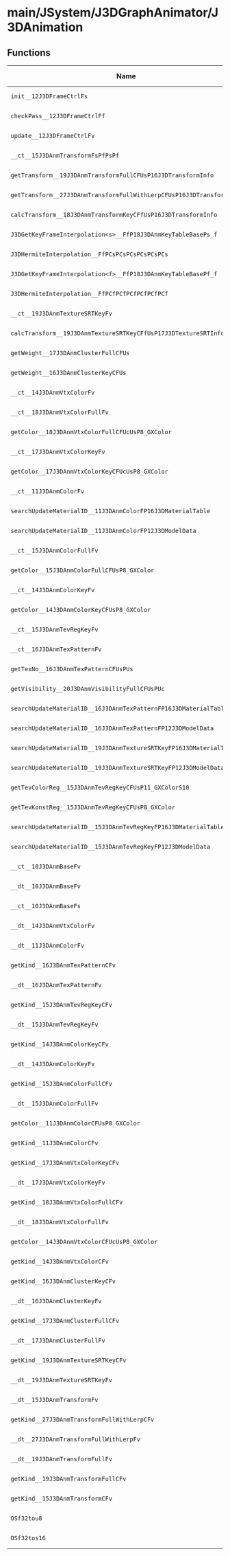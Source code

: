 # main/JSystem/J3DGraphAnimator/J3DAnimation

## Functions

| Name | Address | Match % |
|------|---------|---------|
| `init__12J3DFrameCtrlFs` | `0x80433964` | :x: (0.0%) |
| `checkPass__12J3DFrameCtrlFf` | `0x80433994` | :x: (0.0%) |
| `update__12J3DFrameCtrlFv` | `0x80433ED8` | :x: (0.0%) |
| `__ct__15J3DAnmTransformFsPfPsPf` | `0x804342F8` | :x: (0.0%) |
| `getTransform__19J3DAnmTransformFullCFUsP16J3DTransformInfo` | `0x8043436C` | :x: (0.0%) |
| `getTransform__27J3DAnmTransformFullWithLerpCFUsP16J3DTransformInfo` | `0x804346CC` | :x: (0.0%) |
| `calcTransform__18J3DAnmTransformKeyCFfUsP16J3DTransformInfo` | `0x80434EF0` | :x: (0.0%) |
| `J3DGetKeyFrameInterpolation<s>__FfP18J3DAnmKeyTableBasePs_f` | `0x80435318` | :x: (0.0%) |
| `J3DHermiteInterpolation__FfPCsPCsPCsPCsPCsPCs` | `0x804354E8` | :x: (0.0%) |
| `J3DGetKeyFrameInterpolation<f>__FfP18J3DAnmKeyTableBasePf_f` | `0x8043553C` | :x: (0.0%) |
| `J3DHermiteInterpolation__FfPCfPCfPCfPCfPCfPCf` | `0x8043565C` | :x: (0.0%) |
| `__ct__19J3DAnmTextureSRTKeyFv` | `0x804356AC` | :x: (0.0%) |
| `calcTransform__19J3DAnmTextureSRTKeyCFfUsP17J3DTextureSRTInfo` | `0x80435744` | :x: (0.0%) |
| `getWeight__17J3DAnmClusterFullCFUs` | `0x804359B4` | :x: (0.0%) |
| `getWeight__16J3DAnmClusterKeyCFUs` | `0x80435A48` | :x: (0.0%) |
| `__ct__14J3DAnmVtxColorFv` | `0x80435AB4` | :x: (0.0%) |
| `__ct__18J3DAnmVtxColorFullFv` | `0x80435B30` | :x: (0.0%) |
| `getColor__18J3DAnmVtxColorFullCFUcUsP8_GXColor` | `0x80435B8C` | :x: (0.0%) |
| `__ct__17J3DAnmVtxColorKeyFv` | `0x80435D04` | :x: (0.0%) |
| `getColor__17J3DAnmVtxColorKeyCFUcUsP8_GXColor` | `0x80435D60` | :x: (0.0%) |
| `__ct__11J3DAnmColorFv` | `0x80436048` | :x: (0.0%) |
| `searchUpdateMaterialID__11J3DAnmColorFP16J3DMaterialTable` | `0x804360A8` | :x: (0.0%) |
| `searchUpdateMaterialID__11J3DAnmColorFP12J3DModelData` | `0x80436140` | :x: (0.0%) |
| `__ct__15J3DAnmColorFullFv` | `0x80436148` | :x: (0.0%) |
| `getColor__15J3DAnmColorFullCFUsP8_GXColor` | `0x8043619C` | :x: (0.0%) |
| `__ct__14J3DAnmColorKeyFv` | `0x8043630C` | :x: (0.0%) |
| `getColor__14J3DAnmColorKeyCFUsP8_GXColor` | `0x80436360` | :x: (0.0%) |
| `__ct__15J3DAnmTevRegKeyFv` | `0x80436620` | :x: (0.0%) |
| `__ct__16J3DAnmTexPatternFv` | `0x804366C0` | :x: (0.0%) |
| `getTexNo__16J3DAnmTexPatternCFUsPUs` | `0x8043671C` | :x: (0.0%) |
| `getVisibility__20J3DAnmVisibilityFullCFUsPUc` | `0x804367D4` | :x: (0.0%) |
| `searchUpdateMaterialID__16J3DAnmTexPatternFP16J3DMaterialTable` | `0x80436864` | :x: (0.0%) |
| `searchUpdateMaterialID__16J3DAnmTexPatternFP12J3DModelData` | `0x804368FC` | :x: (0.0%) |
| `searchUpdateMaterialID__19J3DAnmTextureSRTKeyFP16J3DMaterialTable` | `0x80436904` | :x: (0.0%) |
| `searchUpdateMaterialID__19J3DAnmTextureSRTKeyFP12J3DModelData` | `0x80436A18` | :x: (0.0%) |
| `getTevColorReg__15J3DAnmTevRegKeyCFUsP11_GXColorS10` | `0x80436A20` | :x: (0.0%) |
| `getTevKonstReg__15J3DAnmTevRegKeyCFUsP8_GXColor` | `0x80436CE0` | :x: (0.0%) |
| `searchUpdateMaterialID__15J3DAnmTevRegKeyFP16J3DMaterialTable` | `0x80436FA0` | :x: (0.0%) |
| `searchUpdateMaterialID__15J3DAnmTevRegKeyFP12J3DModelData` | `0x8043709C` | :x: (0.0%) |
| `__ct__10J3DAnmBaseFv` | `0x804370A4` | :x: (0.0%) |
| `__dt__10J3DAnmBaseFv` | `0x804370CC` | :x: (0.0%) |
| `__ct__10J3DAnmBaseFs` | `0x8043710C` | :x: (0.0%) |
| `__dt__14J3DAnmVtxColorFv` | `0x80437134` | :x: (0.0%) |
| `__dt__11J3DAnmColorFv` | `0x80437174` | :x: (0.0%) |
| `getKind__16J3DAnmTexPatternCFv` | `0x804371B4` | :x: (0.0%) |
| `__dt__16J3DAnmTexPatternFv` | `0x804371BC` | :x: (0.0%) |
| `getKind__15J3DAnmTevRegKeyCFv` | `0x804371FC` | :x: (0.0%) |
| `__dt__15J3DAnmTevRegKeyFv` | `0x80437204` | :x: (0.0%) |
| `getKind__14J3DAnmColorKeyCFv` | `0x80437244` | :x: (0.0%) |
| `__dt__14J3DAnmColorKeyFv` | `0x8043724C` | :x: (0.0%) |
| `getKind__15J3DAnmColorFullCFv` | `0x804372A4` | :x: (0.0%) |
| `__dt__15J3DAnmColorFullFv` | `0x804372AC` | :x: (0.0%) |
| `getColor__11J3DAnmColorCFUsP8_GXColor` | `0x80437304` | :x: (0.0%) |
| `getKind__11J3DAnmColorCFv` | `0x80437308` | :x: (0.0%) |
| `getKind__17J3DAnmVtxColorKeyCFv` | `0x80437310` | :x: (0.0%) |
| `__dt__17J3DAnmVtxColorKeyFv` | `0x80437318` | :x: (0.0%) |
| `getKind__18J3DAnmVtxColorFullCFv` | `0x80437358` | :x: (0.0%) |
| `__dt__18J3DAnmVtxColorFullFv` | `0x80437360` | :x: (0.0%) |
| `getColor__14J3DAnmVtxColorCFUcUsP8_GXColor` | `0x804373A0` | :x: (0.0%) |
| `getKind__14J3DAnmVtxColorCFv` | `0x804373A4` | :x: (0.0%) |
| `getKind__16J3DAnmClusterKeyCFv` | `0x804373AC` | :x: (0.0%) |
| `__dt__16J3DAnmClusterKeyFv` | `0x804373B4` | :x: (0.0%) |
| `getKind__17J3DAnmClusterFullCFv` | `0x804373F4` | :x: (0.0%) |
| `__dt__17J3DAnmClusterFullFv` | `0x804373FC` | :x: (0.0%) |
| `getKind__19J3DAnmTextureSRTKeyCFv` | `0x8043743C` | :x: (0.0%) |
| `__dt__19J3DAnmTextureSRTKeyFv` | `0x80437444` | :x: (0.0%) |
| `__dt__15J3DAnmTransformFv` | `0x80437484` | :x: (0.0%) |
| `getKind__27J3DAnmTransformFullWithLerpCFv` | `0x804374C4` | :x: (0.0%) |
| `__dt__27J3DAnmTransformFullWithLerpFv` | `0x804374CC` | :x: (0.0%) |
| `__dt__19J3DAnmTransformFullFv` | `0x80437524` | :x: (0.0%) |
| `getKind__19J3DAnmTransformFullCFv` | `0x80437564` | :x: (0.0%) |
| `getKind__15J3DAnmTransformCFv` | `0x8043756C` | :x: (0.0%) |
| `OSf32tou8` | `0x80437574` | :x: (0.0%) |
| `OSf32tos16` | `0x80437590` | :x: (0.0%) |
